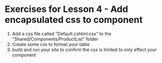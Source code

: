﻿# Exercises for Lesson 4 - Add encapsulated css to component
1. Add a css file called "Default.cshtml.css" to the "Shared/Components/ProductList" folder
2. Create some css to format your table
3. build and run your site to confirm the css is limited to only effect your component
